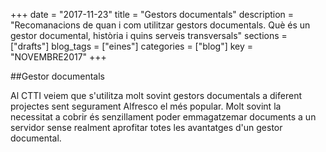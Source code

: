 +++
date        = "2017-11-23"
title       = "Gestors documentals"
description = "Recomanacions de quan i com utilitzar gestors documentals. Què és un gestor documental, història i quins serveis transversals"
sections    = ["drafts"]
blog_tags   = ["eines"]
categories  = ["blog"]
key         = "NOVEMBRE2017"
+++
<div id="google_translate_element">
</div>

<script type="text/javascript">
function googleTranslateElementInit() {
  new google.translate.TranslateElement({pageLanguage: 'ca', includedLanguages: 'en,es,fi', layout: google.translate.TranslateElement.InlineLayout.SIMPLE}, 'google_translate_element');
}
</script>

<script type="text/javascript" src="//translate.google.com/translate_a/element.js?cb=googleTranslateElementInit">
</script>

##Gestor documentals

Al CTTI veiem que s'utilitza molt sovint gestors documentals a diferent projectes sent segurament Alfresco el més popular.
Molt sovint la necessitat a cobrir és senzillament poder emmagatzemar documents a un servidor sense realment aprofitar totes les avantatges d'un gestor documental. 

